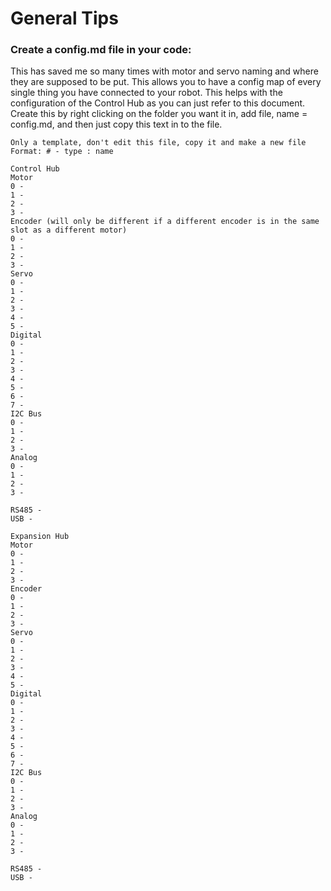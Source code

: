 # General Tips

### Create a config.md file in your code:

This has saved me so many times with motor and servo naming and where they are supposed to be put. This allows you to have a config map of every single thing you have connected to your robot. This helps with the configuration of the Control Hub as you can just refer to this document. Create this by right clicking on the folder you want it in, add file, name = config.md, and then just copy this text in to the file.

```
Only a template, don't edit this file, copy it and make a new file
Format: # - type : name

Control Hub
Motor
0 -
1 -
2 -
3 -
Encoder (will only be different if a different encoder is in the same slot as a different motor)
0 -
1 -
2 -
3 -
Servo
0 -
1 -
2 -
3 -
4 -
5 -
Digital
0 -
1 -
2 -
3 -
4 -
5 -
6 -
7 -
I2C Bus
0 -
1 -
2 -
3 -
Analog
0 -
1 -
2 -
3 -

RS485 -
USB -

Expansion Hub
Motor
0 -
1 -
2 -
3 -
Encoder
0 -
1 -
2 -
3 -
Servo
0 -
1 -
2 -
3 -
4 -
5 -
Digital
0 -
1 -
2 -
3 -
4 -
5 -
6 -
7 -
I2C Bus
0 -
1 -
2 -
3 -
Analog
0 -
1 -
2 -
3 -

RS485 -
USB - 
```
